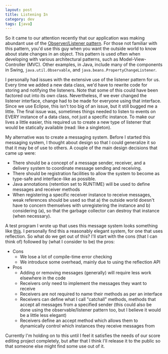 ```yaml
---           
layout: post
title: Listening In
category: dev
tags: [java]
---
```


So it came to our attention recently that our application was making abundant
use of the [Observer/Listener pattern](http://en.wikipedia.org/wiki/Observer_pattern).
For those not familiar with this pattern, you'd use this guy when you want the
outside world to know about state changes in an object. This pattern is used
often when developing with various architectural patterns, such as
Model-View-Controller (MVC). Other examples, in Java, include many of the
components in Swing, `java.util.Observable`, and
`java.beans.PropertyChangeListener`.

<!-- more -->

I personally had issues with the extensive use of the listener pattern for us.
Every time we added a new data class, we'd have to rewrite code for storing and
notifying  the listeners. Note that some of this could have been factored out
into its own class. Nevertheless, if we ever changed the listener interface,
change had to be made for everyone using that interface. Since we use Eclipse,
this isn't too big of an issue, but it still bugged me a little. The final
issue was, sometimes things needed to listen to events on EVERY instance of a
data class, not just a specific instance. To make our lives a little easier,
this required us to create a new type of listener that would be statically
available (read: like a singleton).

My alternative was to create a messaging system. Before I started this
messaging system, I thought about design so that I could generalize it so that
it may be of use to others. A couple of the main design decisions that came up
were:

* There should be a concept of a message sender, receiver, and a delivery
  system to coordinate message sending and receiving.
* There should be registration facilities to allow the system to become as
  type-safe and interface-like as possible.
* Java annotations (retention set to RUNTIME) will be used to define messages
  and receiver methods
* When registering a specific receiver instance to receive messages, weak
  references should be used so that a) the outside world doesn't have to
  concern themselves with unregistering the instance and b) considering (a), so
  that the garbage collector can destroy that instance (when necessary).

A test program I wrote up that uses this message system looks something like
[this](http://www.cs.ualberta.ca/~gedge/other_docs/messaging_test.txt). I
personally find this a reasonably elegant system, for one that uses reflection.
So what do we get out of this? I'll start with the cons (that I can think of)
followed by (what I consider to be) the pros:

* Cons
  * We lose a lot of compile-time error checking
  * We introduce some overhead, mainly due to using the reflection API
* Pros
  * Adding or removing messages (generally) will require less work elsewhere in
  	the code
  * Receivers only need to implement the messages they want to receive
  * Receivers are not required to name their methods as per an interface
  * Receivers can define what I call "catchall" methods, methods that accept
  	all messages from a specified sender (this could also be done using the
  	observable/listener pattern too, but I believe it would be a little less
  	elegant)
  * Receivers define an accept method which allows them to dynamically control
  	which instances they receive messages from

Currently I'm holding on to this until I feel it satisfies the needs of our score editing project completely, but after that I think I'll release it to the public so that someone else might find some use out of it.
